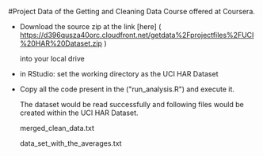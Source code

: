 #Project Data of the Getting and Cleaning Data Course offered at Coursera.

*   Download the source zip at the link [here] ( https://d396qusza40orc.cloudfront.net/getdata%2Fprojectfiles%2FUCI%20HAR%20Dataset.zip )

    into your local drive

*   in RStudio: set the working directory as the UCI HAR Dataset

*   Copy all the code present in the ("run_analysis.R") and execute it.

    The dataset would be read successfully and following files would be created within the UCI HAR Dataset.

    merged_clean_data.txt

    data_set_with_the_averages.txt 

